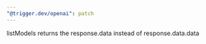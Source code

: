 ```yaml
---
"@trigger.dev/openai": patch
---
```


listModels returns the response.data instead of response.data.data
